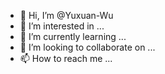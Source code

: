 - 👋 Hi, I’m @Yuxuan-Wu
- 👀 I’m interested in ...
- 🌱 I’m currently learning ...
- 💞️ I’m looking to collaborate on ...
- 📫 How to reach me ...

<!---
Yuxuan-Wu/Yuxuan-Wu is a ✨ special ✨ repository because its `README.md` (this file) appears on your GitHub profile.
You can click the Preview link to take a look at your changes.
--->
